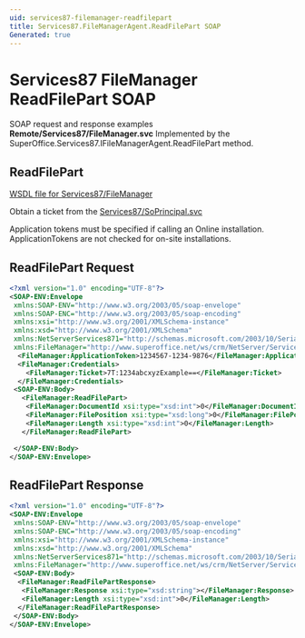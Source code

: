 ```yaml
---
uid: services87-filemanager-readfilepart
title: Services87.FileManagerAgent.ReadFilePart SOAP
Generated: true
---
```


# Services87 FileManager ReadFilePart SOAP

SOAP request and response examples **Remote/Services87/FileManager.svc**
Implemented by the <see cref="M:SuperOffice.Services87.IFileManagerAgent.ReadFilePart">SuperOffice.Services87.IFileManagerAgent.ReadFilePart</see> method.

## ReadFilePart





[WSDL file for Services87/FileManager](../Services87-FileManager.md)

Obtain a ticket from the [Services87/SoPrincipal.svc](../SoPrincipal/SoPrincipal.md)

Application tokens must be specified if calling an Online installation. ApplicationTokens are not checked for on-site installations.

## ReadFilePart Request

```xml
<?xml version="1.0" encoding="UTF-8"?>
<SOAP-ENV:Envelope
 xmlns:SOAP-ENV="http://www.w3.org/2003/05/soap-envelope"
 xmlns:SOAP-ENC="http://www.w3.org/2003/05/soap-encoding"
 xmlns:xsi="http://www.w3.org/2001/XMLSchema-instance"
 xmlns:xsd="http://www.w3.org/2001/XMLSchema"
 xmlns:NetServerServices871="http://schemas.microsoft.com/2003/10/Serialization/"
 xmlns:FileManager="http://www.superoffice.net/ws/crm/NetServer/Services87">
  <FileManager:ApplicationToken>1234567-1234-9876</FileManager:ApplicationToken>
  <FileManager:Credentials>
    <FileManager:Ticket>7T:1234abcxyzExample==</FileManager:Ticket>
  </FileManager:Credentials>
 <SOAP-ENV:Body>
   <FileManager:ReadFilePart>
    <FileManager:DocumentId xsi:type="xsd:int">0</FileManager:DocumentId>
    <FileManager:FilePosition xsi:type="xsd:long">0</FileManager:FilePosition>
    <FileManager:Length xsi:type="xsd:int">0</FileManager:Length>
   </FileManager:ReadFilePart>

 </SOAP-ENV:Body>
</SOAP-ENV:Envelope>

```


## ReadFilePart Response

```xml
<?xml version="1.0" encoding="UTF-8"?>
<SOAP-ENV:Envelope
 xmlns:SOAP-ENV="http://www.w3.org/2003/05/soap-envelope"
 xmlns:SOAP-ENC="http://www.w3.org/2003/05/soap-encoding"
 xmlns:xsi="http://www.w3.org/2001/XMLSchema-instance"
 xmlns:xsd="http://www.w3.org/2001/XMLSchema"
 xmlns:NetServerServices871="http://schemas.microsoft.com/2003/10/Serialization/"
 xmlns:FileManager="http://www.superoffice.net/ws/crm/NetServer/Services87">
 <SOAP-ENV:Body>
  <FileManager:ReadFilePartResponse>
   <FileManager:Response xsi:type="xsd:string"></FileManager:Response>
   <FileManager:Length xsi:type="xsd:int">0</FileManager:Length>
  </FileManager:ReadFilePartResponse>
 </SOAP-ENV:Body>
</SOAP-ENV:Envelope>

```

